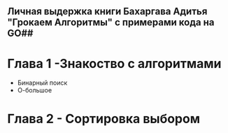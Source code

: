 ## Личная выдержка книги Бахаргава Адитья "Грокаем Алгоритмы" с примерами кода на GO##

# Глава 1 -Знакоство с алгоритмами # 

- Бинарный поиск
- О-большое

# Глава 2 - Сортировка выбором # 